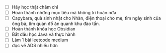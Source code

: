 - [ ] Hãy học thật chăm chỉ
- [ ] Hoàn thành những mục tiêu mà không trì hoãn nữa
- [ ] Capybara, quà sinh nhật cho Nhàn, điện thoại cho mẹ, tìm ngày sinh của ông bà, tìm quán đồ ăn quanh khu đào tấn.
- [ ] Hoàn thành khóa học Obsidian
- [ ] Bắt đầu học Java và thực hành
- [ ] Làm 1 bài leetcode medium
- [ ] đọc về ADS nhiều hơn